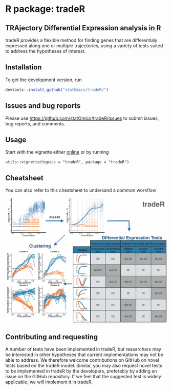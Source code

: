 # R package: tradeR
## TRAjectory Differential Expression analysis in R

tradeR provides a flexible method for finding genes that are differentialy expressed along one or multiple trajectories, using a variety of tests suited to address the hypotheses of interest.

## Installation

To get the development version, run 
```r
devtools::install_github("statOmics/tradeR/")
```

## Issues and bug reports

Please use https://github.com/statOmics/tradeR/issues to submit issues, bug reports, and comments.

## Usage 

Start with the vignette either [online](https://statOmics.github.io/tradeR/) or by running
```{r}
utils::vignette(topics = "tradeR", package = "tradeR")
```

## Cheatsheet

You can also refer to this cheatsheet to undersand a common workflow

![](vignettes/cheatsheet.jpg)

## Contributing and requesting

A number of tests have been implemented in tradeR, but researchers may be interested in other hypotheses that current implementations may not be able to address. We therefore welcome contributions on GitHub on novel tests based on the tradeR model.
Similar, you may also request novel tests to be implemented in tradeR by the developers, preferably by adding an issue on the GitHub repository. If we feel that the suggested test is widely applicable, we will implement it in tradeR.
